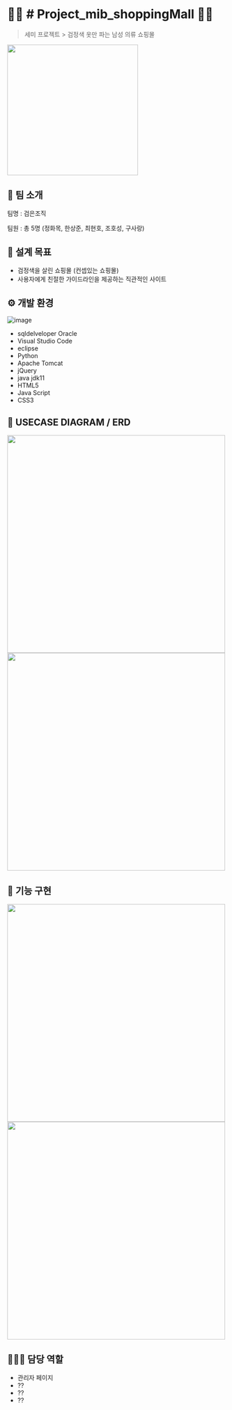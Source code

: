 
# 🕴🏻 # Project_mib_shoppingMall 🕴🏻

> 세미 프로젝트 > 검정색 옷만 파는 남성 의류 쇼핑몰
<img src="https://github.com/user-attachments/assets/2d5a1b17-0737-4a01-977f-b06cbfa4fc5e" width="300" />

## 👥 팀 소개
팀명 : 검은조직

팀원 : 총 5명 (정화목, 한상준, 최현호, 조호성, 구사랑)


## 🚩 설계 목표

- 검정색을 살린 쇼핑몰 (컨셉있는 쇼핑몰)
- 사용자에게 친절한 가이드라인을 제공하는 직관적인 사이트

## ⚙️ 개발 환경
![image](https://github.com/user-attachments/assets/c2db414b-0d63-4b57-a984-5400f91b8927)


- sqldelveloper Oracle
- Visual Studio Code
- eclipse
- Python
- Apache Tomcat
- jQuery
- java jdk11
- HTML5
- Java Script
- CSS3

## 📝 USECASE DIAGRAM / ERD

<img src="https://github.com/user-attachments/assets/40028866-54c0-4e02-b5be-45a5c9a10108" width="500" />
<img src="https://github.com/user-attachments/assets/4379a175-8ba0-4138-89d1-c9334b576490" width="500" />


## 📄 기능 구현

<img src="https://github.com/user-attachments/assets/7e019826-5041-4d02-9f77-0ba839e7f2c0" width="500" />
<img src="https://github.com/user-attachments/assets/6cb1d16a-f50f-4995-a047-d05a2234ca60" width="500" />

## 👩🏻‍💻 담당 역할
- 관리자 페이지
- ??
- ??
- ??


